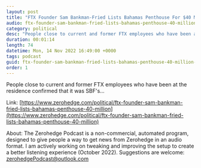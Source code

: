 ```yaml
---
layout: post
title: "FTX Founder Sam Bankman-Fried Lists Bahamas Penthouse For $40 Million"
audio: ftx-founder-sam-bankman-fried-lists-bahamas-penthouse-40-million-1
category: political
desc: "People close to current and former FTX employees who have been at the residence confirmed that it was SBF's..."
duration: 00:01:14
length: 74
datetime: Mon, 14 Nov 2022 16:49:00 +0000
tags: podcast
guid: ftx-founder-sam-bankman-fried-lists-bahamas-penthouse-40-million-0
order: 1
---
```

People close to current and former FTX employees who have been at the residence confirmed that it was SBF's...

Link: [https://www.zerohedge.com/political/ftx-founder-sam-bankman-fried-lists-bahamas-penthouse-40-million](https://www.zerohedge.com/political/ftx-founder-sam-bankman-fried-lists-bahamas-penthouse-40-million)

About: The Zerohedge Podcast is a non-commercial, automated program, designed to give people a way to get news from Zerohedge in an audio format.  I am actively working on tweaking and improving the setup to create a better listening experience (October 2022).  Suggestions are welcome: [zerohedgePodcast@outlook.com](mailto:zerohedgePodcast@outlook.com)